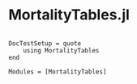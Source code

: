# MortalityTables.jl

```@index
```

```@meta
DocTestSetup = quote
    using MortalityTables
end
```

```@autodocs
Modules = [MortalityTables]
```
